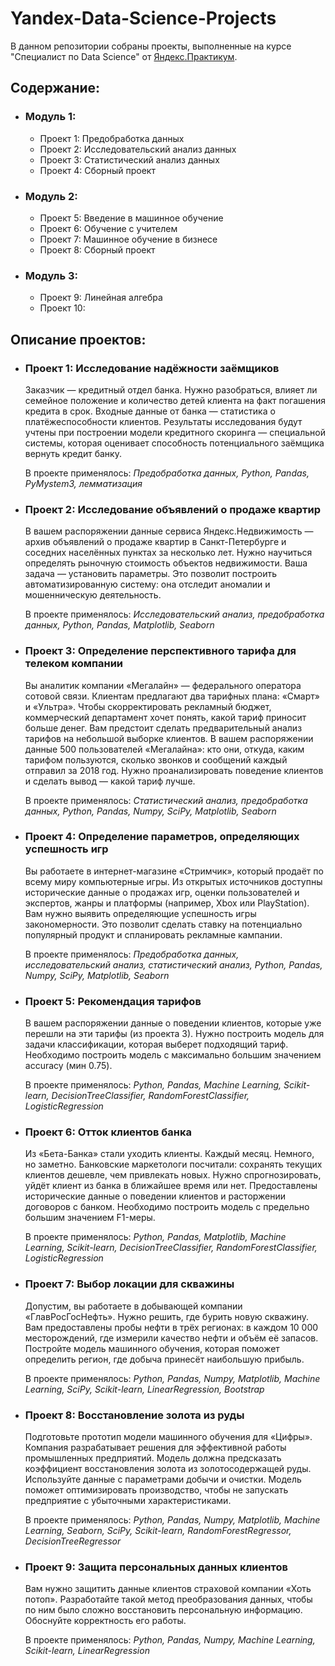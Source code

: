# Yandex-Data-Science-Projects

В данном репозитории собраны проекты, выполненные на курсе "Специалист по Data Science" от [Яндекс.Практикум](https://practicum.yandex.ru/data-scientist/). 

## Содержание:
- ### Модуль 1:
  - Проект 1: Предобработка данных
  - Проект 2: Исследовательский анализ данных
  - Проект 3: Статистический анализ данных
  - Проект 4: Сборный проект
- ### Модуль 2:
  - Проект 5: Введение в машинное обучение
  - Проект 6: Обучение с учителем
  - Проект 7: Машинное обучение в бизнесе
  - Проект 8: Сборный проект
- ### Модуль 3:
  - Проект 9: Линейная алгебра
  - Проект 10: 


## Описание проектов:
- ### Проект 1: Исследование надёжности заёмщиков

  Заказчик — кредитный отдел банка. Нужно разобраться, влияет ли семейное положение и количество детей клиента на факт погашения кредита в срок. Входные данные от    банка — статистика о платёжеспособности клиентов. Результаты исследования будут учтены при построении модели кредитного скоринга — специальной системы, которая оценивает способность потенциального заёмщика вернуть кредит банку.
 
  В проекте применялось: *Предобработка данных, Python, Pandas, PyMystem3, лемматизация*
  
- ### Проект 2: Исследование объявлений о продаже квартир
  В вашем распоряжении данные сервиса Яндекс.Недвижимость — архив объявлений о продаже квартир в Санкт-Петербурге и соседних населённых пунктах за несколько лет. Нужно научиться определять рыночную стоимость объектов недвижимости. Ваша задача — установить параметры. Это позволит построить автоматизированную систему: она отследит аномалии и мошенническую деятельность.

  В проекте применялось: *Исследовательский анализ, предобработка данных, Python, Pandas, Matplotlib, Seaborn*
  
- ### Проект 3: Определение перспективного тарифа для телеком компании
  Вы аналитик компании «Мегалайн» — федерального оператора сотовой связи. Клиентам предлагают два тарифных плана: «Смарт» и «Ультра». Чтобы скорректировать рекламный бюджет, коммерческий департамент хочет понять, какой тариф приносит больше денег. Вам предстоит сделать предварительный анализ тарифов на небольшой выборке клиентов. В вашем распоряжении данные 500 пользователей «Мегалайна»: кто они, откуда, каким тарифом пользуются, сколько звонков и сообщений каждый отправил за 2018 год. Нужно проанализировать поведение клиентов и сделать вывод — какой тариф лучше.
  
  В проекте применялось: *Статистический анализ, предобработка данных, Python, Pandas, Numpy, SciPy, Matplotlib, Seaborn*

- ### Проект 4: Определение параметров, определяющих успешность игр
  Вы работаете в интернет-магазине «Стримчик», который продаёт по всему миру компьютерные игры. Из открытых источников доступны исторические данные о продажах игр, оценки пользователей и экспертов, жанры и платформы (например, Xbox или PlayStation). Вам нужно выявить определяющие успешность игры закономерности. Это позволит сделать ставку на потенциально популярный продукт и спланировать рекламные кампании.
  
  В проекте применялось: *Предобработка данных, исследовательский анализ, статистический анализ, Python, Pandas, Numpy, SciPy, Matplotlib, Seaborn*

- ### Проект 5: Рекомендация тарифов
  В вашем распоряжении данные о поведении клиентов, которые уже перешли на эти тарифы (из проекта 3). Нужно построить модель для задачи классификации, которая выберет подходящий тариф. Необходимо построить модель с максимально большим значением accuracy (мин 0.75).
  
  В проекте применялось: *Python, Pandas, Machine Learning, Scikit-learn, DecisionTreeClassifier, RandomForestClassifier, LogisticRegression*

  
- ### Проект 6: Отток клиентов банка
  Из «Бета-Банка» стали уходить клиенты. Каждый месяц. Немного, но заметно. Банковские маркетологи посчитали: сохранять текущих клиентов дешевле, чем привлекать новых. Нужно спрогнозировать, уйдёт клиент из банка в ближайшее время или нет. Предоставлены исторические данные о поведении клиентов и расторжении договоров с банком. Необходимо построить модель с предельно большим значением F1-меры.

  В проекте применялось: *Python, Pandas, Matplotlib, Machine Learning, Scikit-learn, DecisionTreeClassifier, RandomForestClassifier, LogisticRegression*

- ### Проект 7: Выбор локации для скважины
  Допустим, вы работаете в добывающей компании «ГлавРосГосНефть». Нужно решить, где бурить новую скважину. Вам предоставлены пробы нефти в трёх регионах: в каждом 10 000 месторождений, где измерили качество нефти и объём её запасов. Постройте модель машинного обучения, которая поможет определить регион, где добыча принесёт наибольшую прибыль.
  
  В проекте применялось: *Python, Pandas, Numpy, Matplotlib, Machine Learning, SciPy, Scikit-learn, LinearRegression, Bootstrap*
  
- ### Проект 8: Восстановление золота из руды
  Подготовьте прототип модели машинного обучения для «Цифры». Компания разрабатывает решения для эффективной работы промышленных предприятий. Модель должна предсказать коэффициент восстановления золота из золотосодержащей руды. Используйте данные с параметрами добычи и очистки. Модель поможет оптимизировать производство, чтобы не запускать предприятие с убыточными характеристиками.
  
  В проекте применялось: *Python, Pandas, Numpy, Matplotlib, Machine Learning, Seaborn, SciPy, Scikit-learn, RandomForestRegressor, DecisionTreeRegressor*

- ### Проект 9: Защита персональных данных клиентов
  Вам нужно защитить данные клиентов страховой компании «Хоть потоп». Разработайте такой метод преобразования данных, чтобы по ним было сложно восстановить персональную информацию. Обоснуйте корректность его работы.

  В проекте применялось: *Python, Pandas, Numpy, Machine Learning, Scikit-learn, LinearRegression*
